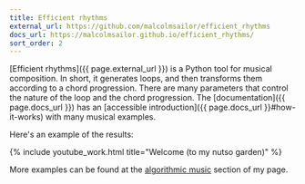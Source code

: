 ```yaml
---
title: Efficient rhythms
external_url: https://github.com/malcolmsailor/efficient_rhythms
docs_url: https://malcolmsailor.github.io/efficient_rhythms/
sort_order: 2
---
```


[Efficient rhythms]({{ page.external_url }}) is a Python tool for musical composition. In short, it generates loops, and then transforms them according to a chord progression. There are many parameters that control the nature of the loop and the chord progression. The [documentation]({{ page.docs_url }}) has an [accessible introduction]({{ page.docs_url }}#how-it-works) with many musical examples.

Here's an example of the results:

{% include youtube_work.html title="Welcome (to my nutso garden)" %}

More examples can be found at the [algorithmic music](/music/#algorithmic-music) section of my page.
